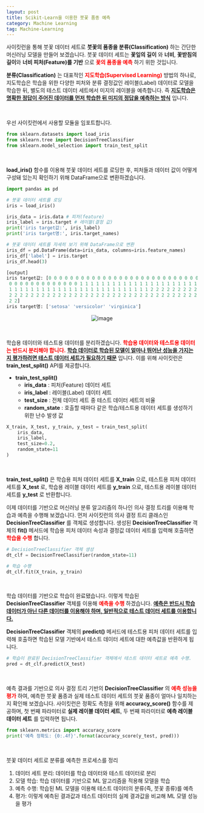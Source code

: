 ```yaml
---
layout: post
title: Scikit-Learn을 이용한 붓꽃 품종 예측
category: Machine Learning
tag: Machine-Learning
---
```


 


사이킷런을 통해 붓꽃 데이터 세트로 **붓꽃의 품종을 분류(Classification)** 하는 간단한 머신러닝 모델을 만들어 보겠습니다. 붓꽃 데이터 세트는 **꽃잎의 길이** 와 **너비**, **꽃받침의 길이**와 **너비 피처(Feature)를 기반** 으로 **<span style="color:red">꽃의 품종을 예측</span>** 하기 위한 것입니다.


**분류(Classification)** 는 대표적인 **<span style="color:red">지도학습(Supervised Learning)</span>** 방법의 하나로, 지도학습은 학습을 위한 다양한 피처와 분류 결정값인 레이블(Label) 데이터로 모델을 학습한 뒤, 별도의 테스트 데이터 세트에서 미지의 레이블을 예측합니다. 즉 **<u>지도학습은 명확한 정답이 주어진 데이터를 먼저 학습한 뒤 미지의 정답을 예측하는 방식</u>** 입니다.

<br>

우선 사이킷런에서 사용할 모듈을 임포트합니다.
``` py
from sklearn.datasets import load_iris
from sklearn.tree import DecisionTreeClassifier
from sklearn.model_selection import train_test_split
```

<br>

**load_iris()** 함수를 이용해 붓꽃 데이터 세트를 로딩한 후, 피처들과 데이터 값이 어떻게 구성돼 있는지 확인하기 위해 DataFrame으로 변환하겠습니다.
```py
import pandas as pd

# 붓꽃 데이터 세트를 로딩
iris = load_iris()

iris_data = iris.data # 피처(feature)
iris_label = iris.target # 레이블(결정 값)
print('iris target값:', iris_label)
print('iris target명:', iris.target_names)

# 붓꽃 데이터 세트를 자세히 보기 위해 DataFrame으로 변환
iris_df = pd.DataFrame(data=iris_data, columns=iris.feature_names)
iris_df['label'] = iris.target
iris_df.head(3)

[output]
iris target값: [0 0 0 0 0 0 0 0 0 0 0 0 0 0 0 0 0 0 0 0 0 0 0 0 0 0 0 0 0 0 0 0 0 0 0 0 0
 0 0 0 0 0 0 0 0 0 0 0 0 0 1 1 1 1 1 1 1 1 1 1 1 1 1 1 1 1 1 1 1 1 1 1 1 1
 1 1 1 1 1 1 1 1 1 1 1 1 1 1 1 1 1 1 1 1 1 1 1 1 1 1 2 2 2 2 2 2 2 2 2 2 2
 2 2 2 2 2 2 2 2 2 2 2 2 2 2 2 2 2 2 2 2 2 2 2 2 2 2 2 2 2 2 2 2 2 2 2 2 2
 2 2]
iris target명: ['setosa' 'versicolor' 'virginica']
```
<p align="center">
<img alt="image" src="https://user-images.githubusercontent.com/77891754/234644019-ed749b3b-55fa-4f01-b335-8eb5e477a357.png">
</p>

<br>

학습용 데이터와 테스트용 데이터를 분리하겠습니다. **<span style="color:red">학습용 데이터와 테스트용 데이터는 반드시 분리해야 합니다.</span>** **<u>학습 데이터로 학습된 모델이 얼마나 뛰어난 성능을 가지는지 평가하려면 테스트 데이터 세트가 필요하기 때문</u>** 입니다. 이를 위해 사이킷런은 **train_test_split()** API를 제공합니다.

* **train_test_split()**
    * **iris_data** : 피처(Feature) 데이터 세트
    * **iris_label** : 레이블(Label) 데이터 세트
    * **test_size** : 전체 데이터 세트 중 테스트 데이터 세트의 비율
    * **random_state** : 호출할 때마다 같은 학습/테스트용 데이터 세트를 생성하기 위한 난수 발생 값

```py
X_train, X_test, y_train, y_test = train_test_split(
    iris_data,
    iris_label,
    test_size=0.2,
    random_state=11
)
```

<br>

**train_test_split()** 은 학습용 피처 데이터 세트를 **X_train** 으로, 테스트용 피처 데이터 세트를 **X_test** 로, 학습용 레이블 데이터 세트를 **y_train** 으로, 테스트용 레이블 데이터 세트를 **y_test** 로 반환합니다.

이제 데이터를 기반으로 머신러닝 분류 알고리즘의 하나인 의사 결정 트리를 이용해 학습과 예측을 수행해 보겠습니다. 먼저 사이킷런의 의사 결정 트리 클래스인 **DecisionTreeClassifier** 를 객체로 생성합니다. 생성된 **DecisionTreeClassifier** 객체의 **fit()** 메서드에 학습용 피처 데이터 속성과 결정값 데이터 세트를 입력해 호출하면 **<span style="color:red">학습을 수행</span>** 합니다.
```py
# DecisionTreeClassifier 객체 생성
dt_clf = DecisionTreeClassifier(random_state=11)

# 학습 수행
dt_clf.fit(X_train, y_train)
```

<br>

학습 데이터를 기반으로 학습이 완료됐습니다. 이렇게 학습된 **DecisionTreeClassifier** 객체를 이용해 **<span style="color:red">예측을 수행</span>** 하겠습니다. **<u>예측은 반드시 학습 데이터가 아닌 다른 데이터를 이용해야 하며, 일반적으로 테스트 데이터 세트를 이용합니다.</u>**

**DecisionTreeClassifier** 객체의 **predict()** 메서드에 테스트용 피처 데이터 세트를 입력해 호출하면 학습된 모델 기반에서 테스트 데이터 세트에 대한 예측값을 반환하게 됩니다.
```py
# 학습이 완료된 DecisionTreeClassifier 객체에서 테스트 데이터 세트로 예측 수행. 
pred = dt_clf.predict(X_test)
```

<br>

예측 결과를 기반으로 의사 결정 트리 기반의 **DecisionTreeClassifier** 의 **<span style="color:red">예측 성능을 평가</span>** 하여, 예측한 붓꽃 품종과 실제 테스트 데이터 세트의 붓꽃 품종이 얼마나 일치하는지 확인해 보겠습니다. 사이킷런은 정확도 측정을 위해 **accuracy_score()** 함수를 제공하며, 첫 번째 파라미터로 **실제 레이블 데이터 세트**, 두 번째 파라미터로 **예측 레이블 데이터 세트** 를 입력하면 됩니다.
```py
from sklearn.metrics import accuracy_score
print('예측 정확도: {0:.4f}'.format(accuracy_score(y_test, pred)))
```

<br>

붓꽃 데이터 세트로 분류를 예측한 프로세스를 정리

1. 데이터 세트 분리: 데이터를 학습 데이터와 테스트 데이터로 분리
2. 모델 학습: 학습 데이터를 기반으로 ML 알고리즘을 적용해 모델을 학습
3. 예측 수행: 학습된 ML 모델을 이용해 테스트 데이터의 분류(즉, 붓꽃 종류)를 예측
4. 평가: 이렇게 예측된 결과값과 테스트 데이터의 실제 결과값을 비교해 ML 모델 성능을 평가




